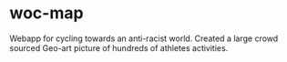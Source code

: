 # woc-map
Webapp for cycling towards an anti-racist world.  Created a large crowd sourced Geo-art picture of hundreds of athletes activities.


